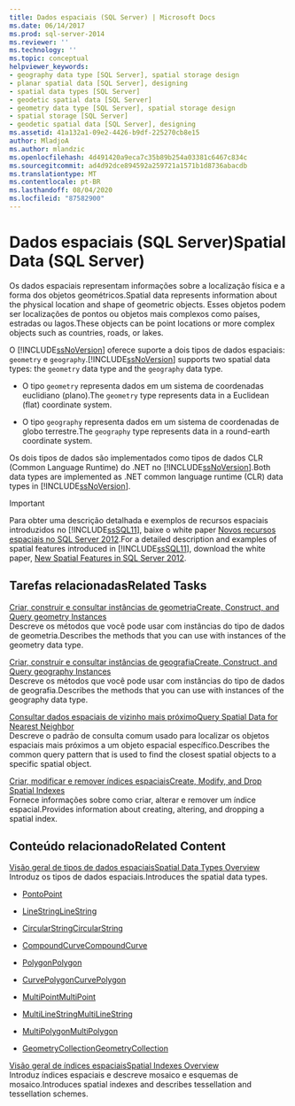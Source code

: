 ```yaml
---
title: Dados espaciais (SQL Server) | Microsoft Docs
ms.date: 06/14/2017
ms.prod: sql-server-2014
ms.reviewer: ''
ms.technology: ''
ms.topic: conceptual
helpviewer_keywords:
- geography data type [SQL Server], spatial storage design
- planar spatial data [SQL Server], designing
- spatial data types [SQL Server]
- geodetic spatial data [SQL Server]
- geometry data type [SQL Server], spatial storage design
- spatial storage [SQL Server]
- geodetic spatial data [SQL Server], designing
ms.assetid: 41a132a1-09e2-4426-b9df-225270cb8e15
author: MladjoA
ms.author: mlandzic
ms.openlocfilehash: 4d491420a9eca7c35b89b254a03381c6467c834c
ms.sourcegitcommit: ad4d92dce894592a259721a1571b1d8736abacdb
ms.translationtype: MT
ms.contentlocale: pt-BR
ms.lasthandoff: 08/04/2020
ms.locfileid: "87582900"
---
```

# <a name="spatial-data-sql-server"></a><span data-ttu-id="80ca3-102">Dados espaciais (SQL Server)</span><span class="sxs-lookup"><span data-stu-id="80ca3-102">Spatial Data (SQL Server)</span></span>
  <span data-ttu-id="80ca3-103">Os dados espaciais representam informações sobre a localização física e a forma dos objetos geométricos.</span><span class="sxs-lookup"><span data-stu-id="80ca3-103">Spatial data represents information about the physical location and shape of geometric objects.</span></span> <span data-ttu-id="80ca3-104">Esses objetos podem ser localizações de pontos ou objetos mais complexos como países, estradas ou lagos.</span><span class="sxs-lookup"><span data-stu-id="80ca3-104">These objects can be point locations or more complex objects such as countries, roads, or lakes.</span></span>  
  
 <span data-ttu-id="80ca3-105">O [!INCLUDE[ssNoVersion](../../includes/ssnoversion-md.md)] oferece suporte a dois tipos de dados espaciais: `geometry` e `geography`.</span><span class="sxs-lookup"><span data-stu-id="80ca3-105">[!INCLUDE[ssNoVersion](../../includes/ssnoversion-md.md)] supports two spatial data types: the `geometry` data type and the `geography` data type.</span></span>  
  
-   <span data-ttu-id="80ca3-106">O tipo `geometry` representa dados em um sistema de coordenadas euclidiano (plano).</span><span class="sxs-lookup"><span data-stu-id="80ca3-106">The `geometry` type represents data in a Euclidean (flat) coordinate system.</span></span>  
  
-   <span data-ttu-id="80ca3-107">O tipo `geography` representa dados em um sistema de coordenadas de globo terrestre.</span><span class="sxs-lookup"><span data-stu-id="80ca3-107">The `geography` type represents data in a round-earth coordinate system.</span></span>  
  
 <span data-ttu-id="80ca3-108">Os dois tipos de dados são implementados como tipos de dados CLR (Common Language Runtime) do .NET no [!INCLUDE[ssNoVersion](../../includes/ssnoversion-md.md)].</span><span class="sxs-lookup"><span data-stu-id="80ca3-108">Both data types are implemented as .NET common language runtime (CLR) data types in [!INCLUDE[ssNoVersion](../../includes/ssnoversion-md.md)].</span></span>  
  
> [!IMPORTANT]  
>  <span data-ttu-id="80ca3-109">Para obter uma descrição detalhada e exemplos de recursos espaciais introduzidos no [!INCLUDE[ssSQL11](../../includes/sssql11-md.md)], baixe o white paper [Novos recursos espaciais no SQL Server 2012](https://go.microsoft.com/fwlink/?LinkId=226407).</span><span class="sxs-lookup"><span data-stu-id="80ca3-109">For a detailed description and examples of spatial features introduced in [!INCLUDE[ssSQL11](../../includes/sssql11-md.md)], download the white paper, [New Spatial Features in SQL Server 2012](https://go.microsoft.com/fwlink/?LinkId=226407).</span></span>  
  
##  <a name="related-tasks"></a><a name="reltasks"></a> <span data-ttu-id="80ca3-110">Tarefas relacionadas</span><span class="sxs-lookup"><span data-stu-id="80ca3-110">Related Tasks</span></span>  
 [<span data-ttu-id="80ca3-111">Criar, construir e consultar instâncias de geometria</span><span class="sxs-lookup"><span data-stu-id="80ca3-111">Create, Construct, and Query geometry Instances</span></span>](create-construct-and-query-geometry-instances.md)  
 <span data-ttu-id="80ca3-112">Descreve os métodos que você pode usar com instâncias do tipo de dados de geometria.</span><span class="sxs-lookup"><span data-stu-id="80ca3-112">Describes the methods that you can use with instances of the geometry data type.</span></span>  
  
 [<span data-ttu-id="80ca3-113">Criar, construir e consultar instâncias de geografia</span><span class="sxs-lookup"><span data-stu-id="80ca3-113">Create, Construct, and Query geography Instances</span></span>](create-construct-and-query-geography-instances.md)  
 <span data-ttu-id="80ca3-114">Descreve os métodos que você pode usar com instâncias do tipo de dados de geografia.</span><span class="sxs-lookup"><span data-stu-id="80ca3-114">Describes the methods that you can use with instances of the geography data type.</span></span>  
  
 [<span data-ttu-id="80ca3-115">Consultar dados espaciais de vizinho mais próximo</span><span class="sxs-lookup"><span data-stu-id="80ca3-115">Query Spatial Data for Nearest Neighbor</span></span>](query-spatial-data-for-nearest-neighbor.md)  
 <span data-ttu-id="80ca3-116">Descreve o padrão de consulta comum usado para localizar os objetos espaciais mais próximos a um objeto espacial específico.</span><span class="sxs-lookup"><span data-stu-id="80ca3-116">Describes the common query pattern that is used to find the closest spatial objects to a specific spatial object.</span></span>  
  
 [<span data-ttu-id="80ca3-117">Criar, modificar e remover índices espaciais</span><span class="sxs-lookup"><span data-stu-id="80ca3-117">Create, Modify, and Drop Spatial Indexes</span></span>](create-modify-and-drop-spatial-indexes.md)  
 <span data-ttu-id="80ca3-118">Fornece informações sobre como criar, alterar e remover um índice espacial.</span><span class="sxs-lookup"><span data-stu-id="80ca3-118">Provides information about creating, altering, and dropping a spatial index.</span></span>  
  
## <a name="related-content"></a><span data-ttu-id="80ca3-119">Conteúdo relacionado</span><span class="sxs-lookup"><span data-stu-id="80ca3-119">Related Content</span></span>  
 [<span data-ttu-id="80ca3-120">Visão geral de tipos de dados espaciais</span><span class="sxs-lookup"><span data-stu-id="80ca3-120">Spatial Data Types Overview</span></span>](spatial-data-types-overview.md)  
 <span data-ttu-id="80ca3-121">Introduz os tipos de dados espaciais.</span><span class="sxs-lookup"><span data-stu-id="80ca3-121">Introduces the spatial data types.</span></span>  
  
-   [<span data-ttu-id="80ca3-122">Ponto</span><span class="sxs-lookup"><span data-stu-id="80ca3-122">Point</span></span>](point.md)  
  
-   [<span data-ttu-id="80ca3-123">LineString</span><span class="sxs-lookup"><span data-stu-id="80ca3-123">LineString</span></span>](linestring.md)  
  
-   [<span data-ttu-id="80ca3-124">CircularString</span><span class="sxs-lookup"><span data-stu-id="80ca3-124">CircularString</span></span>](circularstring.md)  
  
-   [<span data-ttu-id="80ca3-125">CompoundCurve</span><span class="sxs-lookup"><span data-stu-id="80ca3-125">CompoundCurve</span></span>](compoundcurve.md)  
  
-   [<span data-ttu-id="80ca3-126">Polygon</span><span class="sxs-lookup"><span data-stu-id="80ca3-126">Polygon</span></span>](polygon.md)  
  
-   [<span data-ttu-id="80ca3-127">CurvePolygon</span><span class="sxs-lookup"><span data-stu-id="80ca3-127">CurvePolygon</span></span>](curvepolygon.md)  
  
-   [<span data-ttu-id="80ca3-128">MultiPoint</span><span class="sxs-lookup"><span data-stu-id="80ca3-128">MultiPoint</span></span>](multipoint.md)  
  
-   [<span data-ttu-id="80ca3-129">MultiLineString</span><span class="sxs-lookup"><span data-stu-id="80ca3-129">MultiLineString</span></span>](multilinestring.md)  
  
-   [<span data-ttu-id="80ca3-130">MultiPolygon</span><span class="sxs-lookup"><span data-stu-id="80ca3-130">MultiPolygon</span></span>](multipolygon.md)  
  
-   [<span data-ttu-id="80ca3-131">GeometryCollection</span><span class="sxs-lookup"><span data-stu-id="80ca3-131">GeometryCollection</span></span>](geometrycollection.md)  
  
 [<span data-ttu-id="80ca3-132">Visão geral de índices espaciais</span><span class="sxs-lookup"><span data-stu-id="80ca3-132">Spatial Indexes Overview</span></span>](spatial-indexes-overview.md)  
 <span data-ttu-id="80ca3-133">Introduz índices espaciais e descreve mosaico e esquemas de mosaico.</span><span class="sxs-lookup"><span data-stu-id="80ca3-133">Introduces spatial indexes and describes tessellation and tessellation schemes.</span></span>  
  
  
